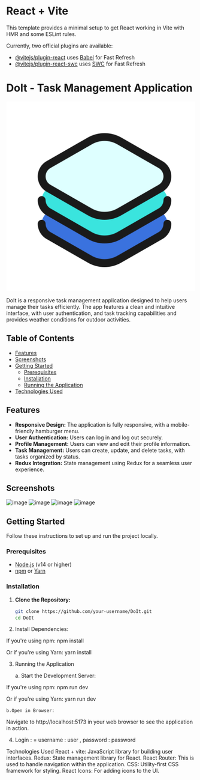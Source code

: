 # React + Vite

This template provides a minimal setup to get React working in Vite with HMR and some ESLint rules.

Currently, two official plugins are available:

- [@vitejs/plugin-react](https://github.com/vitejs/vite-plugin-react/blob/main/packages/plugin-react/README.md) uses [Babel](https://babeljs.io/) for Fast Refresh
- [@vitejs/plugin-react-swc](https://github.com/vitejs/vite-plugin-react-swc) uses [SWC](https://swc.rs/) for Fast Refresh



# DoIt - Task Management Application

![DoIt Logo](./src/assets/app.png)

DoIt is a responsive task management application designed to help users manage their tasks efficiently. The app features a clean and intuitive interface, with user authentication, and task tracking capabilities and provides weather conditions for outdoor activities.

## Table of Contents

- [Features](#features)
- [Screenshots](#screenshots)
- [Getting Started](#getting-started)
  - [Prerequisites](#prerequisites)
  - [Installation](#installation)
  - [Running the Application](#running-the-application)
- [Technologies Used](#technologies-used)


## Features

- **Responsive Design:** The application is fully responsive, with a mobile-friendly hamburger menu.
- **User Authentication:** Users can log in and log out securely.
- **Profile Management:** Users can view and edit their profile information.
- **Task Management:** Users can create, update, and delete tasks, with tasks organized by status.
- **Redux Integration:** State management using Redux for a seamless user experience.

## Screenshots

![image](https://github.com/user-attachments/assets/678a8197-f40e-4d52-8092-1e575a557986)
![image](https://github.com/user-attachments/assets/e31b423a-9b1b-4222-8da4-9b6b5eb40041)
![image](https://github.com/user-attachments/assets/51d856ea-a095-4a62-a80b-f1c8c1b6facb)
![image](https://github.com/user-attachments/assets/bc7dbd5d-5322-4f14-bd47-1b89ce00b3dd)

 
## Getting Started

Follow these instructions to set up and run the project locally.

### Prerequisites

- [Node.js](https://nodejs.org/en/download/) (v14 or higher)
- [npm](https://www.npmjs.com/get-npm) or [Yarn](https://yarnpkg.com/getting-started/install)

### Installation

1. **Clone the Repository:**

   ```bash
   git clone https://github.com/your-username/DoIt.git
   cd DoIt
2. Install Dependencies:

If you're using npm:  npm install

Or if you're using Yarn: yarn install

3.  Running the Application
   
    a. Start the Development Server:

If you're using npm:  npm run dev

Or if you're using Yarn: yarn run dev

    b.Open in Browser:

Navigate to http://localhost:5173 in your web browser to see the application in action.

4. Login : = 
   username : user , 
   password : password

Technologies Used
React + vite: JavaScript library for building user interfaces.
Redux: State management library for React.
React Router: This is used to handle navigation within the application.
CSS: Utility-first CSS framework for styling.
React Icons: For adding icons to the UI.
